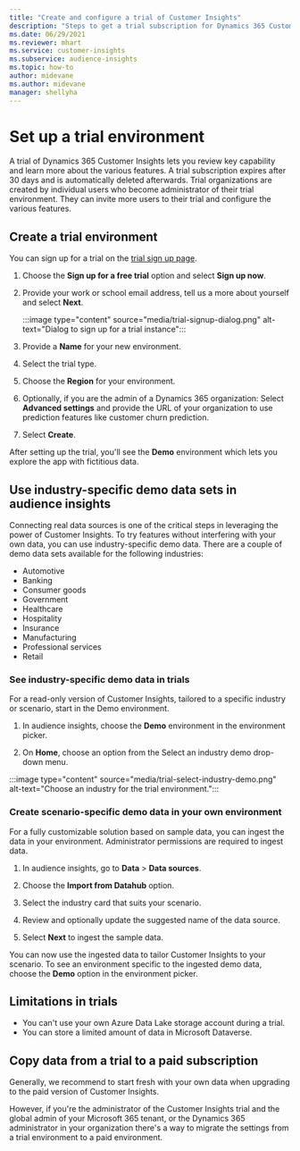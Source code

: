 ```yaml
---
title: "Create and configure a trial of Customer Insights"
description: "Steps to get a trial subscription for Dynamics 365 Customer Insights and configure it ."
ms.date: 06/29/2021
ms.reviewer: mhart
ms.service: customer-insights
ms.subservice: audience-insights
ms.topic: how-to
author: midevane
ms.author: midevane
manager: shellyha
---
```


# Set up a trial environment

A trial of Dynamics 365 Customer Insights lets you review key capability and learn more about the various features. A trial subscription expires after 30 days and is automatically deleted afterwards. Trial organizations are created by individual users who become administrator of their trial environment. They can invite more users to their trial and configure the various features.

## Create a trial environment

You can sign up for a trial on the [trial sign up page](https://dynamics.microsoft.com/get-started/free-trial/?appname=customerinsights). 

1. Choose the **Sign up for a free trial** option and select **Sign up now**.

1. Provide your work or school email address, tell us a more about yourself and select **Next**.

   :::image type="content" source="media/trial-signup-dialog.png" alt-text="Dialog to sign up for a trial instance":::

1. Provide a **Name** for your new environment. 

1. Select the trial type.

1. Choose the **Region** for your environment.

1. Optionally, if you are the admin of a Dynamics 365 organization: Select **Advanced settings** and provide the URL of your organization to use prediction features like customer churn prediction. 

1. Select **Create**. 

After setting up the trial, you'll see the **Demo** environment which lets you explore the app with fictitious data.

## Use industry-specific demo data sets in audience insights

Connecting real data sources is one of the critical steps in leveraging the power of Customer Insights. To try features without interfering with your own data, you can use industry-specific demo data. There are a couple of demo data sets available for the following industries: 

-	Automotive
-	Banking
-	Consumer goods
-	Government
-	Healthcare
-	Hospitality
-	Insurance
-	Manufacturing
-	Professional services
-	Retail

### See industry-specific demo data in trials

For a read-only version of Customer Insights, tailored to a specific industry or scenario, start in the Demo environment. 
 
1.	In audience insights, choose the **Demo** environment in the environment picker.

2.	On **Home**, choose an option from the Select an industry demo drop-down menu.

:::image type="content" source="media/trial-select-industry-demo.png" alt-text="Choose an industry for the trial environment.":::

### Create scenario-specific demo data in your own environment

For a fully customizable solution based on sample data, you can ingest the data in your environment. Administrator permissions are required to ingest data. 

1.	In audience insights, go to **Data** > **Data sources**.

2.	Choose the **Import from Datahub** option.

3.	Select the industry card that suits your scenario. 

4.	Review and optionally update the suggested name of the data source. 

5.	Select **Next** to ingest the sample data. 

You can now use the ingested data to tailor Customer Insights to your scenario. To see an environment specific to the ingested demo data, choose the **<Industry> Demo** option in the environment picker.

## Limitations in trials

- You can't use your own Azure Data Lake storage account during a trial.
- You can store a limited amount of data in Microsoft Dataverse. 

## Copy data from a trial to a paid subscription

Generally, we recommend to start fresh with your own data when upgrading to the paid version of Customer Insights. 

However, if you're the administrator of the Customer Insights trial and the global admin of your Microsoft 365 tenant, or the Dynamics 365 administrator in your organization there's a way to migrate the settings from a trial environment to a paid environment. 



